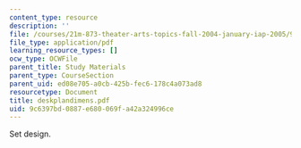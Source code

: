 ```yaml
---
content_type: resource
description: ''
file: /courses/21m-873-theater-arts-topics-fall-2004-january-iap-2005/9c6397bd0887e680069fa42a324996ce_deskplandimens.pdf
file_type: application/pdf
learning_resource_types: []
ocw_type: OCWFile
parent_title: Study Materials
parent_type: CourseSection
parent_uid: ed08e705-a0cb-425b-fec6-178c4a073ad8
resourcetype: Document
title: deskplandimens.pdf
uid: 9c6397bd-0887-e680-069f-a42a324996ce
---
```

Set design.